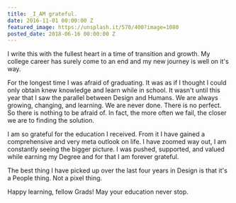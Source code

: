 ```yaml
---
title: _I_AM grateful.
date: 2016-11-01 00:00:00 Z
featured_image: https://unsplash.it/570/400?image=1080
posted_date: 2018-06-16 00:00:00 Z
---
```


I write this with the fullest heart in a time of transition and growth. My college career has surely come to an end and my new journey is well on it's way. 

For the longest time I was afraid of graduating. It was as if I thought I could only obtain knew knowledge and learn while in school. It wasn't until this year that I saw the parallel between Design and Humans. We are always growing, changing, and learning. We are never done. There is no perfect. So there is nothing to be afraid of. In fact, the more often we fail, the closer we are to finding the solution.

I am so grateful for the education I received. From it I have gained a comprehensive and very meta outlook on life. I have zoomed way out, I am constantly seeing the bigger picture. I was pushed, supported, and valued while earning my Degree and for that I am forever grateful.

The best thing I have picked up over the last four years in Design is that it's a People thing. Not a pixel thing.

Happy learning, fellow Grads! May your education never stop.